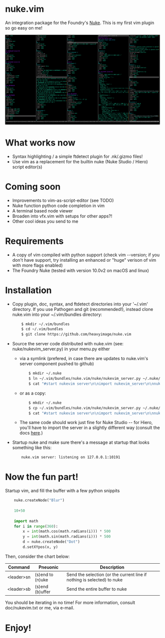# nuke.vim
An integration package for the Foundry's [Nuke](https://www.thefoundry.co.uk/products/nuke/).  This is my first vim plugin so go easy on me!

![Screenshot of nuke.vim](https://github.com/heavyimage/nuke.vim/blob/master/doc/screenshot.png "Screenshot of nuke.vim")
# What works now
* Syntax highlighting / a simple ftdetect plugin for .nk/.gizmo files!
* Use vim as a replacement for the builtin nuke (Nuke Studio / Hiero) script editor(s)

# Coming soon
* Improvements to vim-as-script-editor (see TODO)
* Nuke function python code completion in vim
* A terminal based node viewer
* Broaden into vfx.vim with setups for other apps?!
* Other cool ideas you send to me

# Requirements
* A copy of vim compiled with python support (check vim --version; if you don't have support, try installing an enhanced or "huge" verison of vim with more flags enabled)
* The Foundry Nuke (tested with version 10.0v2 on macOS and linux)

# Installation

* Copy plugin, doc, syntax, and ftdetect directories into your '~/.vim' directory.  If you use Pathogen and git (recommended!), instead clone nuke.vim into your ~/.vim/bundles directory:

	```bash
	    $ mkdir ~/.vim/bundles
	    $ cd ~/.vim/bundles
	    $ git clone https://github.com/heavyimage/nuke.vim
	```

* Source the server code distributed with nuke.vim (see: nuke/nukevim_server.py) in your menu.py either

    * via a symlink (prefered, in case there are updates to nuke.vim's server component pushed to github)

        ```bash
            $ mkdir ~/.nuke
            $ ln ~/.vim/bundles/nuke.vim/nuke/nukevim_server.py ~/.nuke/nukevim_server.py
            $ cat "#start nukevim server\n\nimport nukevim_server\n\nnukevim_server.start()" >> ~/.nuke/menu.py
        ```

    * or as a copy:

        ```bash
            $ mkdir ~/.nuke
            $ cp ~/.vim/bundles/nuke.vim/nuke/nukevim_server.py ~/.nuke/
            $ cat "#start nukevim server\n\nimport nukevim_server\n\nnukevim_server.start()" >> ~/.nuke/menu.py
        ```

    * The same code should work just fine for Nuke Studio -- for Hiero, you'll have to import the server in a slightly different way (consult the docs [here](https://www.thefoundry.co.uk/products/hiero/developers/1.8/hieropythondevguide/setup.html "Maniupulating the hiero plugin path").)

* Startup nuke and make sure there's a message at startup that looks something like this:
    ```bash
        nuke.vim server: listening on 127.0.0.1:10191
    ```

# Now the fun part!

Startup vim, and fill the buffer with a few python snippits

```python
    nuke.createNode("Blur")

    10+50

    import math
    for i in range(360):
        x = int(math.cos(math.radians(i))) * 500
        y = int(math.sin(math.radians(i))) * 500
        d = nuke.createNode("Dot")
        d.setXYpos(x, y)
```

Then, consider the chart below:

| Command | Pneuonic | Description |
| --- | --- | --- |
| \<leader\>sn | (s)end to (n)uke | Send the selection (or the current line if nothing is selected) to nuke |
| \<leader\>sb | (s)end (b)uffer | Send the entire buffer to nuke |

You should be iterating in no time!  For more information, consult doc/nukevim.txt or me, via e-mail.

# Enjoy!

